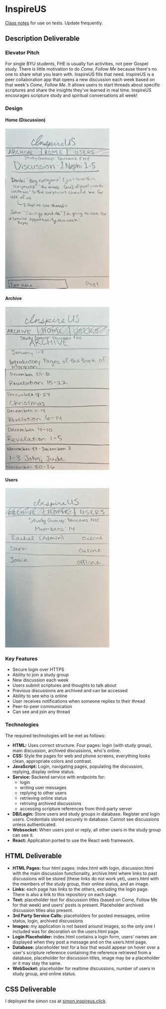 # InspireUS

[Class notes](/notes.md) for use on tests. Update frequently.

## Description Deliverable

### Elevator Pitch

For single BYU students, FHE is usually fun activities, not peer Gospel study. There is little motivation to do _Come, Follow Me_ because there's no one to share what you learn with. InspireUS fills that need. InspireUS is a peer collaboration app that opens a new discussion each week based on that week's _Come, Follow Me_. It allows users to start threads about specific scriptures and share the insights they've learned in real time. InspireUS encourages scripture study and spiritual conversations all week!

### Design

#### Home (Discussion)

![Home](startup/InspireUS_Home.jpg)

#### Archive

![Archive](startup/InspireUS_Archive.jpg)

#### Users

![Users](startup/InspireUS_Users.jpg)

### Key Features
- Secure login over HTTPS
- Ability to join a study group
- New discussion each week
- Users submit scriptures and thoughts to talk about
- Previous discussions are archived and can be accessed
- Ability to see who is online
- User receives notifications when someone replies to their thread
- Peer-to-peer communication
- Can see and join any thread

### Technologies

The required technologies will be met as follows:

- **HTML:** Uses correct structure. Four pages: login (with study group), main discussion, archived discussions, who's online.
- **CSS:** Style the pages for web and phone screens, everything looks clean, appropriate colors and contrast.
- **JavaScript:** Login, navigating pages, populating the discussion, replying, display online status.
- **Service:** Backend service with endpoints for:
  - login
  - writing user messages
  - replying to other users
  - retrieving online status
  - retriving archived discussions
  - accessing scripture references from third-party server
- **DB/Login:** Store users and study groups in database. Register and login users. Credentials stored securely in database. Cannot see discussions unless authenticated.
- **Websocket:** When users post or reply, all other users in the study group can see it.
- **React:** Application ported to use the React web framework.

## HTML Deliverable
- **HTML Pages:** four html pages: index.html with login, discussion.html with the main discussion functionality, archive.html where links to past discussions will be stored (these links do not work yet), users.html with the members of the study group, their online status, and an image.
- **Links:** each page has links to the others, excluding the login page. There is also a link to this repository on each page.
- **Text:** placeholder text for discussion titles (based on Come, Follow Me for that week) and users' posts is present. Placeholder archived discussion titles also present.
- **3rd Party Service Calls:** placeholders for posted messages, online status, login, archived discussions
- **Images:** my application is not based around images, so the only one I included was for decoration on the users.html page.
- **Login Placeholder:** index.html contains a login form, users' names are displayed when they post a message and on the users.html page.
- **Database:** placeholder text for a box that would appear on hover over a user's scripture reference containing the reference retrieved from a database, placeholder for discussion titles, image may be a placeholder or it may stay the same.
- **WebSocket:** placeholder for realtime discussions, number of users in study group, and online status.

## CSS Deliverable

I deployed the simon css at [simon.inspireus.click](https://simon.inspireus.click).
